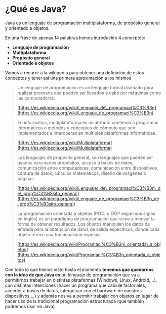 # ¿Qué es Java?

Java es un lenguaje de programación multiplataforma, de propósito general y orientado a objetos.

En una frase de apenas 14 palabras hemos introducido 4 conceptos:

*   **Lenguaje de programación**
*   **Multiplataforma**
*   **Propósito general**
*   **Orientado a objetos**

Vamos a recurrir a la wikipedia para obtener una definición de estos conceptos y tener así una primera aproximación a los mismos

> Un lenguaje de programación es un lenguaje formal diseñado para realizar procesos que pueden ser llevados a cabo por máquinas como las computadoras.
> 
> [https://es.wikipedia.org/wiki/Lenguaje\_de\_programaci%C3%B3n](https://es.wikipedia.org/wiki/Lenguaje_de_programaci%C3%B3n)

> En informática, multiplataforma es un atributo conferido a programas informáticos o métodos y conceptos de cómputo que son implementados e interoperan en múltiples plataformas informáticas.
> 
> [https://es.wikipedia.org/wiki/Multiplataforma](https://es.wikipedia.org/wiki/Multiplataforma)

> Los lenguajes de propósito general, son lenguajes que pueden ser usados para varios propósitos, acceso a bases de datos, comunicación entre computadoras, comunicación entre dispositivos, captura de datos, cálculos matemáticos, diseño de imágenes o páginas.
> 
> [https://es.wikipedia.org/wiki/Lenguaje\_de\_programaci%C3%B3n\_de\_prop%C3%B3sito_general](https://es.wikipedia.org/wiki/Lenguaje_de_programaci%C3%B3n_de_prop%C3%B3sito_general)

> La programación orientada a objetos (POO, u OOP según sus siglas en inglés) es un paradigma de programación que viene a innovar la forma de obtener resultados. Los objetos manipulan los datos de entrada para la obtención de datos de salida específicos, donde cada objeto ofrece una funcionalidad especial.
> 
> [https://es.wikipedia.org/wiki/Programaci%C3%B3n\_orientada\_a_objetos](https://es.wikipedia.org/wiki/Programaci%C3%B3n_orientada_a_objetos)

Con todo lo que hemos visto hasta el momento **tenemos que quedarnos con la idea de que Java es** un lenguaje de programación que va a permitirnos trabajar en distintas plataformas (Windows, Linux, Android,...), con distintas intenciones (hacer un programa que calcule factoriales, acceder a bases de datos, interactuar con el hardware de nuestros dispositivos,...) y además nos va a permitir trabajar con objetos en lugar de hacer uso de la tradicional programación estructurada (que también podremos usar en Java).

